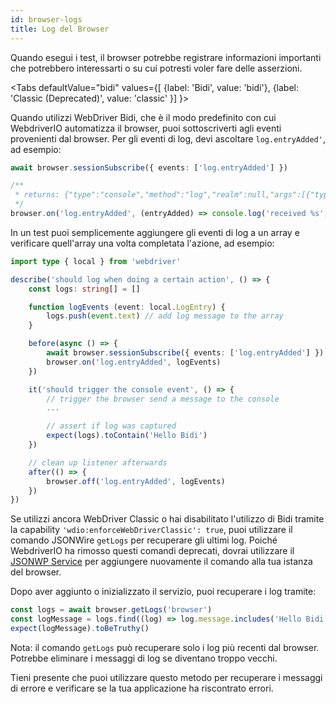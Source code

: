 ```yaml
---
id: browser-logs
title: Log del Browser
---
```


Quando esegui i test, il browser potrebbe registrare informazioni importanti che potrebbero interessarti o su cui potresti voler fare delle asserzioni.

<Tabs
defaultValue="bidi"
values={[
    {label: 'Bidi', value: 'bidi'},
    {label: 'Classic (Deprecated)', value: 'classic'
}]
}>

<TabItem value='bidi'>

Quando utilizzi WebDriver Bidi, che è il modo predefinito con cui WebdriverIO automatizza il browser, puoi sottoscriverti agli eventi provenienti dal browser. Per gli eventi di log, devi ascoltare `log.entryAdded'`, ad esempio:

```ts
await browser.sessionSubscribe({ events: ['log.entryAdded'] })

/**
 * returns: {"type":"console","method":"log","realm":null,"args":[{"type":"string","value":"Hello Bidi"}],"level":"info","text":"Hello Bidi","timestamp":1657282076037}
 */
browser.on('log.entryAdded', (entryAdded) => console.log('received %s', entryAdded))
```

In un test puoi semplicemente aggiungere gli eventi di log a un array e verificare quell'array una volta completata l'azione, ad esempio:

```ts
import type { local } from 'webdriver'

describe('should log when doing a certain action', () => {
    const logs: string[] = []

    function logEvents (event: local.LogEntry) {
        logs.push(event.text) // add log message to the array
    }

    before(async () => {
        await browser.sessionSubscribe({ events: ['log.entryAdded'] })
        browser.on('log.entryAdded', logEvents)
    })

    it('should trigger the console event', () => {
        // trigger the browser send a message to the console
        ...

        // assert if log was captured
        expect(logs).toContain('Hello Bidi')
    })

    // clean up listener afterwards
    after(() => {
        browser.off('log.entryAdded', logEvents)
    })
})
```

</TabItem>

<TabItem value='classic'>

Se utilizzi ancora WebDriver Classic o hai disabilitato l'utilizzo di Bidi tramite la capability `'wdio:enforceWebDriverClassic': true`, puoi utilizzare il comando JSONWire `getLogs` per recuperare gli ultimi log. Poiché WebdriverIO ha rimosso questi comandi deprecati, dovrai utilizzare il [JSONWP Service](https://github.com/webdriverio-community/wdio-jsonwp-service) per aggiungere nuovamente il comando alla tua istanza del browser.

Dopo aver aggiunto o inizializzato il servizio, puoi recuperare i log tramite:

```ts
const logs = await browser.getLogs('browser')
const logMessage = logs.find((log) => log.message.includes('Hello Bidi'))
expect(logMessage).toBeTruthy()
```

Nota: il comando `getLogs` può recuperare solo i log più recenti dal browser. Potrebbe eliminare i messaggi di log se diventano troppo vecchi.
</TabItem>

</Tabs>

Tieni presente che puoi utilizzare questo metodo per recuperare i messaggi di errore e verificare se la tua applicazione ha riscontrato errori.